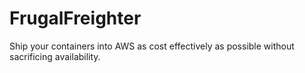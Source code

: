 # FrugalFreighter
Ship your containers into AWS as cost effectively as possible without sacrificing availability.
